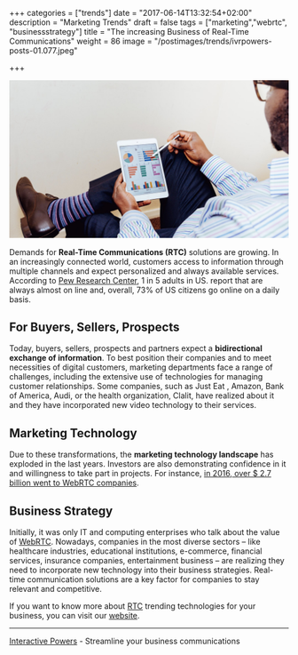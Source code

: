 +++
categories = ["trends"]
date = "2017-06-14T13:32:54+02:00"
description = "Marketing Trends"
draft = false
tags = ["marketing","webrtc", "businessstrategy"]
title = "The increasing Business of Real-Time Communications"
weight = 86
image = "/postimages/trends/ivrpowers-posts-01.077.jpeg"

+++

![Man reading graphics](/postimages/trends/ivrpowers-posts-01.077.jpeg)

Demands for **Real-Time Communications (RTC)** solutions are growing. In an increasingly connected world, customers access to information through multiple channels and expect personalized and always available services. According to [Pew Research Center](http://www.pewresearch.org/fact-tank/2015/12/08/one-fifth-of-americans-report-going-online-almost-constantly/), 1 in 5 adults in US. report that are always almost on line and, overall, 73% of US citizens go online on a daily basis.

## For Buyers, Sellers, Prospects

Today, buyers, sellers, prospects and partners expect a **bidirectional exchange of information**. To best position their companies and to meet necessities of digital customers, marketing departments face a range of challenges, including the extensive use of technologies for managing customer relationships. Some companies, such as Just Eat , Amazon, Bank of America, Audi, or the health organization, Clalit, have realized about it and they have incorporated new video technology to their services.

## Marketing Technology 
 
Due to these transformations, the **marketing technology landscape** has exploded in the last years. Investors are also demonstrating confidence in it and willingness to take part in projects. For instance, [in 2016, over $ 2.7 billion went to WebRTC companies](https://www.blaccspot.com/blog/news/over-2-7-billion-in-funding-to-webrtc-companies-in-2016/ ).

## Business Strategy

Initially, it was only IT and computing enterprises who talk about the value of [WebRTC](http://blog.ivrpowers.com/post/technologies/what-is-webrtc/). Nowadays, companies in the most diverse sectors – like healthcare industries, educational institutions, e-commerce, financial services, insurance companies, entertainment business – are realizing they need to incorporate new technology into their business strategies. Real-time communication solutions are a key factor for companies to stay relevant and competitive.

If you want to know more about [RTC](http://blog.ivrpowers.com/post/technologies/what-is-rtc/) trending technologies for your business, you can visit our [website](http://www.ivrpowers.com/).

---
[Interactive Powers](http://www.ivrpowers.com/) - Streamline your business communications
